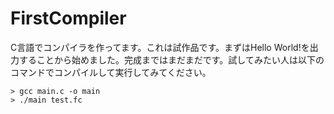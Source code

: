 # FirstCompiler

C言語でコンパイラを作ってます。これは試作品です。まずはHello World!を出力することから始めました。完成まではまだまだです。試してみたい人は以下のコマンドでコンパイルして実行してみてください。

```
> gcc main.c -o main
> ./main test.fc
```
